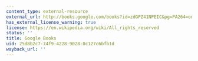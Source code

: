 ```yaml
---
content_type: external-resource
external_url: http://books.google.com/books?id=zdGPZ41NPEIC&pg=PA264=onepage
has_external_license_warning: true
license: https://en.wikipedia.org/wiki/All_rights_reserved
status: ''
title: Google Books
uid: 25d8b2c7-74f9-4228-9028-0c127c6bfb1d
wayback_url: ''
---
```

